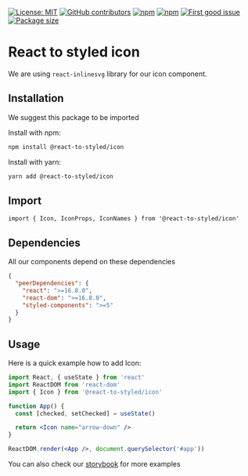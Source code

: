 [![License: MIT](https://img.shields.io/npm/l/@react-to-styled/icon)](https://github.com/react-to/react-to-styled/blob/main/LICENSE)
[![GitHub contributors](https://img.shields.io/github/contributors/react-to/react-to-styled)](https://github.com/react-to/react-to-styled/graphs/contributors)
[![npm](https://img.shields.io/npm/v/@react-to-styled/icon)](https://www.npmjs.com/package/@react-to-styled/icon)
[![npm](https://img.shields.io/npm/dm/@react-to-styled/icon)](https://www.npmjs.com/package/@react-to-styled/icon)
[![First good issue](https://img.shields.io/github/labels/react-to/react-to-styled/good%20first%20issue?label=Contribute)](https://github.com/react-to/react-to-styled/labels/good%20first%20issue)
[![Package size](https://img.shields.io/bundlephobia/min/@react-to-styled/icon/latest)](https://www.npmjs.com/package/@react-to-styled/icon)

# React to styled icon

We are using `react-inlinesvg` library for our icon component.

## Installation

We suggest this package to be imported

Install with npm:

```sh
npm install @react-to-styled/icon
```

Install with yarn:

```sh
yarn add @react-to-styled/icon
```

## Import

```tsx
import { Icon, IconProps, IconNames } from '@react-to-styled/icon'
```

## Dependencies

All our components depend on these dependencies

```json
{
  "peerDependencies": {
    "react": ">=16.8.0",
    "react-dom": ">=16.8.0",
    "styled-components": ">=5"
  }
}
```

## Usage

Here is a quick example how to add Icon:

```jsx
import React, { useState } from 'react'
import ReactDOM from 'react-dom'
import { Icon } from '@react-to-styled/icon'

function App() {
  const [checked, setChecked] = useState()

  return <Icon name="arrow-down" />
}

ReactDOM.render(<App />, document.querySelector('#app'))
```

You can also check our [storybook](https://react-to.github.io/react-to-styled) for more examples

